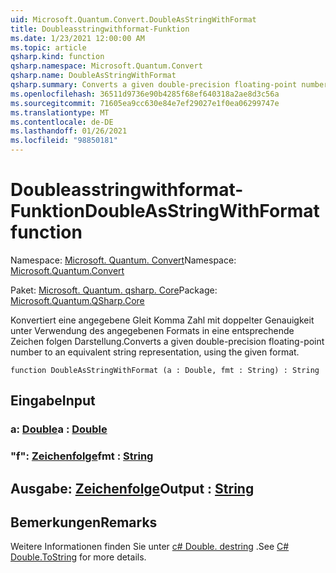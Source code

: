 ```yaml
---
uid: Microsoft.Quantum.Convert.DoubleAsStringWithFormat
title: Doubleasstringwithformat-Funktion
ms.date: 1/23/2021 12:00:00 AM
ms.topic: article
qsharp.kind: function
qsharp.namespace: Microsoft.Quantum.Convert
qsharp.name: DoubleAsStringWithFormat
qsharp.summary: Converts a given double-precision floating-point number to an equivalent string representation, using the given format.
ms.openlocfilehash: 36511d9736e90b4285f68ef640318a2ae8d3c56a
ms.sourcegitcommit: 71605ea9cc630e84e7ef29027e1f0ea06299747e
ms.translationtype: MT
ms.contentlocale: de-DE
ms.lasthandoff: 01/26/2021
ms.locfileid: "98850181"
---
```

# <a name="doubleasstringwithformat-function"></a><span data-ttu-id="157b0-102">Doubleasstringwithformat-Funktion</span><span class="sxs-lookup"><span data-stu-id="157b0-102">DoubleAsStringWithFormat function</span></span>

<span data-ttu-id="157b0-103">Namespace: [Microsoft. Quantum. Convert](xref:Microsoft.Quantum.Convert)</span><span class="sxs-lookup"><span data-stu-id="157b0-103">Namespace: [Microsoft.Quantum.Convert](xref:Microsoft.Quantum.Convert)</span></span>

<span data-ttu-id="157b0-104">Paket: [Microsoft. Quantum. qsharp. Core](https://nuget.org/packages/Microsoft.Quantum.QSharp.Core)</span><span class="sxs-lookup"><span data-stu-id="157b0-104">Package: [Microsoft.Quantum.QSharp.Core](https://nuget.org/packages/Microsoft.Quantum.QSharp.Core)</span></span>


<span data-ttu-id="157b0-105">Konvertiert eine angegebene Gleit Komma Zahl mit doppelter Genauigkeit unter Verwendung des angegebenen Formats in eine entsprechende Zeichen folgen Darstellung.</span><span class="sxs-lookup"><span data-stu-id="157b0-105">Converts a given double-precision floating-point number to an equivalent string representation, using the given format.</span></span>

```qsharp
function DoubleAsStringWithFormat (a : Double, fmt : String) : String
```


## <a name="input"></a><span data-ttu-id="157b0-106">Eingabe</span><span class="sxs-lookup"><span data-stu-id="157b0-106">Input</span></span>

### <a name="a--double"></a><span data-ttu-id="157b0-107">a: [Double](xref:microsoft.quantum.lang-ref.double)</span><span class="sxs-lookup"><span data-stu-id="157b0-107">a : [Double](xref:microsoft.quantum.lang-ref.double)</span></span>




### <a name="fmt--string"></a><span data-ttu-id="157b0-108">"f": [Zeichenfolge](xref:microsoft.quantum.lang-ref.string)</span><span class="sxs-lookup"><span data-stu-id="157b0-108">fmt : [String](xref:microsoft.quantum.lang-ref.string)</span></span>





## <a name="output--string"></a><span data-ttu-id="157b0-109">Ausgabe: [Zeichenfolge](xref:microsoft.quantum.lang-ref.string)</span><span class="sxs-lookup"><span data-stu-id="157b0-109">Output : [String](xref:microsoft.quantum.lang-ref.string)</span></span>



## <a name="remarks"></a><span data-ttu-id="157b0-110">Bemerkungen</span><span class="sxs-lookup"><span data-stu-id="157b0-110">Remarks</span></span>

<span data-ttu-id="157b0-111">Weitere Informationen finden Sie unter [c# Double. destring](https://docs.microsoft.com/dotnet/api/system.double.tostring?view=netframework-4.7.1#System_Double_ToString_System_String_) .</span><span class="sxs-lookup"><span data-stu-id="157b0-111">See [C# Double.ToString](https://docs.microsoft.com/dotnet/api/system.double.tostring?view=netframework-4.7.1#System_Double_ToString_System_String_) for more details.</span></span>